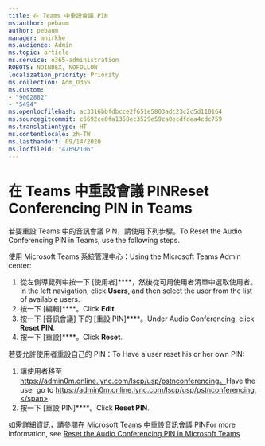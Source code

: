 ```yaml
---
title: 在 Teams 中重設會議 PIN
ms.author: pebaum
author: pebaum
manager: mnirkhe
ms.audience: Admin
ms.topic: article
ms.service: o365-administration
ROBOTS: NOINDEX, NOFOLLOW
localization_priority: Priority
ms.collection: Adm_O365
ms.custom:
- "9002882"
- "5494"
ms.openlocfilehash: ac3316bbfdbcce2f651e5803adc23c2c5d110164
ms.sourcegitcommit: c6692ce0fa1358ec3529e59ca0ecdfdea4cdc759
ms.translationtype: HT
ms.contentlocale: zh-TW
ms.lasthandoff: 09/14/2020
ms.locfileid: "47692106"
---
```

# <a name="reset-conferencing-pin-in-teams"></a><span data-ttu-id="d6054-102">在 Teams 中重設會議 PIN</span><span class="sxs-lookup"><span data-stu-id="d6054-102">Reset Conferencing PIN in Teams</span></span>

<span data-ttu-id="d6054-103">若要重設 Teams 中的音訊會議 PIN，請使用下列步驟。</span><span class="sxs-lookup"><span data-stu-id="d6054-103">To Reset the Audio Conferencing PIN in Teams, use the following steps.</span></span>  

<span data-ttu-id="d6054-104">使用 Microsoft Teams 系統管理中心：</span><span class="sxs-lookup"><span data-stu-id="d6054-104">Using the Microsoft Teams Admin center:</span></span>

1. <span data-ttu-id="d6054-105">從左側導覽列中按一下 [使用者]\*\*\*\*，然後從可用使用者清單中選取使用者。</span><span class="sxs-lookup"><span data-stu-id="d6054-105">In the left navigation, click **Users**, and then select the user from the list of available users.</span></span>
2. <span data-ttu-id="d6054-106">按一下 [編輯]\*\*\*\*。</span><span class="sxs-lookup"><span data-stu-id="d6054-106">Click **Edit**.</span></span>
3. <span data-ttu-id="d6054-107">按一下 [音訊會議] 下的 [重設 PIN]\*\*\*\*。</span><span class="sxs-lookup"><span data-stu-id="d6054-107">Under Audio Conferencing, click **Reset PIN**.</span></span>
4. <span data-ttu-id="d6054-108">按一下 [重設]\*\*\*\*。</span><span class="sxs-lookup"><span data-stu-id="d6054-108">Click **Reset**.</span></span>

<span data-ttu-id="d6054-109">若要允許使用者重設自己的 PIN：</span><span class="sxs-lookup"><span data-stu-id="d6054-109">To Have a user reset his or her own PIN:</span></span>
1. <span data-ttu-id="d6054-110">讓使用者移至 https://admin0m.online.lync.com/lscp/usp/pstnconferencing。</span><span class="sxs-lookup"><span data-stu-id="d6054-110">Have the user go to https://admin0m.online.lync.com/lscp/usp/pstnconferencing.</span></span>
2. <span data-ttu-id="d6054-111">按一下 [重設 PIN]\*\*\*\*。</span><span class="sxs-lookup"><span data-stu-id="d6054-111">Click **Reset PIN**.</span></span>

<span data-ttu-id="d6054-112">如需詳細資訊，請參閱[在 Microsoft Teams 中重設音訊會議 PIN](https://docs.microsoft.com/microsoftteams/reset-the-audio-conferencing-pin-in-teams)</span><span class="sxs-lookup"><span data-stu-id="d6054-112">For more information, see [Reset the Audio Conferencing PIN in Microsoft Teams](https://docs.microsoft.com/microsoftteams/reset-the-audio-conferencing-pin-in-teams)</span></span>

